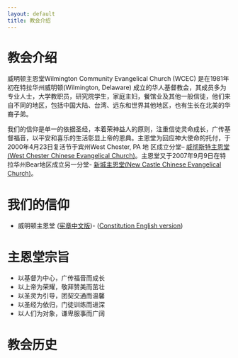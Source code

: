 ```yaml
---
layout: default
title: 教会介绍
---
```


教会介绍
==========

威明顿主恩堂Wilmington Community Evangelical Church (WCEC)
是在1981年初在特拉华州威明顿(Wilmington, Delaware)
成立的华人基督教会，其成员多为专业人士，大学教职员，研究院学生，家庭主妇，餐馆业及其他一般信徒，他们来自不同的地区，包括中国大陆、台湾、远东和世界其他地区，也有生长在北美的华裔子弟。

我们的信仰是单一的依据圣经，本着荣神益人的原则，注重信徒灵命成长，广传基督福音，以平安和喜乐的生活彰显上帝的恩典。主恩堂为回应神大使命的托付，于2000年4月23日复活节于宾州West
Chester, PA 地
区成立分堂– [威彻斯特主恩堂(West Chester Chinese Evangelical
Church)][WCCEC]。主恩堂又于2007年9月9日在特拉华州Bear地区成立另一分堂-
[新城主恩堂(New Castle Chinese Evangelical Church)][NCCEC]。


我们的信仰
==========

 * 威明顿主恩堂 ([宪章中文版][constitution_chn])- ([Constitution English version][constitution_eng])

主恩堂宗旨
==================

 * 以基督为中心，广传福音而成长
 * 以上帝为荣耀，敬拜赞美而茁壮
 * 以圣灵为引导，团契交通而温馨
 * 以圣经为依归，门徒训练而进深
 * 以人们为对象，谦卑服事而广阔


教会历史
========

 

[WCCEC]: http://www.wccec.org/
[NCCEC]: http://www.nccec.org/
[constitution_chn]: {{site.media_url}}/doc/constitution/WCEC_constitution_rev2014_chn.pdf
[constitution_eng]: {{site.media_url}}/doc/constitution/WCEC_constitution_rev2014_eng.pdf
